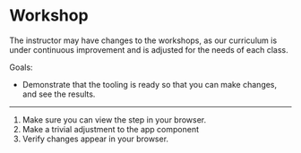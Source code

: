# Workshop

The instructor may have changes to the workshops, as our curriculum is
under continuous improvement and is adjusted for the needs of each
class.

Goals:

* Demonstrate that the tooling is ready so that you can make changes,
  and see the results.

-----

1. Make sure you can view the step in your browser.
2. Make a trivial adjustment to the app component
3. Verify changes appear in your browser.
